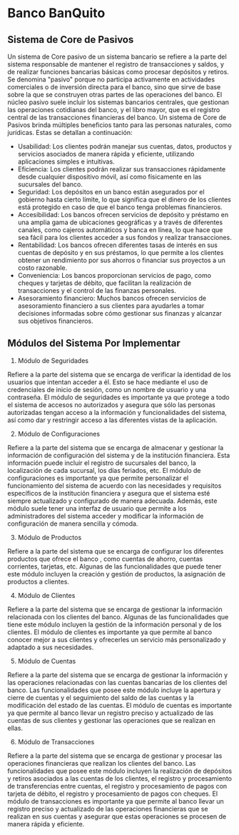 # Banco BanQuito

## Sistema de Core de Pasivos

Un sistema de Core pasivo de un sistema bancario se refiere a la parte del sistema responsable de mantener el registro de transacciones y saldos, y de realizar funciones bancarias básicas como procesar depósitos y retiros. Se denomina "pasivo" porque no participa activamente en actividades comerciales o de inversión directa para el banco, sino que sirve de base sobre la que se construyen otras partes de las operaciones del banco. El núcleo pasivo suele incluir los sistemas bancarios centrales, que gestionan las operaciones cotidianas del banco, y el libro mayor, que es el registro central de las transacciones financieras del banco.
Un sistema de Core de Pasivos brinda múltiples beneficios tanto para las personas naturales, como jurídicas. Estas se detallan a continuación:

* Usabilidad: Los clientes podrán manejar sus cuentas, datos, productos y servicios asociados de manera rápida y eficiente, utilizando aplicaciones simples e intuitivas. 
* Eficiencia: Los clientes podrán realizar sus transacciones rápidamente desde cualquier dispositivo móvil, así como físicamente en las sucursales del banco.
* Seguridad: Los depósitos en un banco están asegurados por el gobierno hasta cierto límite, lo que significa que el dinero de los clientes está protegido en caso de que el banco tenga problemas financieros.
* Accesibilidad: Los bancos ofrecen servicios de depósito y préstamo en una amplia gama de ubicaciones geográficas y a través de diferentes canales, como cajeros automáticos y banca en línea, lo que hace que sea fácil para los clientes acceder a sus fondos y realizar transacciones.
* Rentabilidad: Los bancos ofrecen diferentes tasas de interés en sus cuentas de depósito y en sus préstamos, lo que permite a los clientes obtener un rendimiento por sus ahorros o financiar sus proyectos a un costo razonable.
* Conveniencia: Los bancos proporcionan servicios de pago, como cheques y tarjetas de débito, que facilitan la realización de transacciones y el control de las finanzas personales.
* Asesoramiento financiero: Muchos bancos ofrecen servicios de asesoramiento financiero a sus clientes para ayudarles a tomar decisiones informadas sobre cómo gestionar sus finanzas y alcanzar sus objetivos financieros.   

## Módulos del Sistema Por Implementar
1.	Módulo de Seguridades

Refiere a la parte del sistema que se encarga de verificar la identidad de los usuarios que intentan acceder a él. Esto se hace mediante el uso de credenciales de inicio de sesión, como un nombre de usuario y una contraseña. El módulo de seguridades es importante ya que protege a todo el sistema de accesos no autorizados y asegura que sólo las personas autorizadas tengan acceso a la información y funcionalidades del sistema, así como dar y restringir acceso a las diferentes vistas de la aplicación.     

2.	Módulo de Configuraciones

Refiere a la parte del sistema que se encarga de almacenar y gestionar la información de configuración del sistema y de la institución financiera. Esta información puede incluir el registro de sucursales del banco, la localización de cada sucursal, los días feriados, etc. El módulo de configuraciones es importante ya que permite personalizar el funcionamiento del sistema de acuerdo con las necesidades y requisitos específicos de la institución financiera y asegura que el sistema esté siempre actualizado y configurado de manera adecuada. Además, este módulo suele tener una interfaz de usuario que permite a los administradores del sistema acceder y modificar la información de configuración de manera sencilla y cómoda.

3.	Módulo de Productos

Refiere a la parte del sistema que se encarga de configurar los diferentes productos que ofrece el banco    , como cuentas de ahorro, cuentas corrientes, tarjetas, etc. Algunas de las funcionalidades que puede tener este módulo incluyen la creación y gestión de productos, la asignación de productos a clientes. 

4.	Módulo de Clientes

Refiere a la parte del sistema que se encarga de gestionar la información relacionada con los clientes del banco. Algunas de las funcionalidades que tiene este módulo   incluyen la gestión de la información personal y de los clientes. El módulo de clientes es importante ya que permite al banco conocer mejor a sus clientes y ofrecerles un servicio más personalizado y adaptado a sus necesidades. 

5.	Módulo de Cuentas

Refiere a la parte del sistema que se encarga de gestionar la información y las operaciones relacionadas con las cuentas bancarias de los clientes del banco. Las funcionalidades que posee     este módulo incluye la apertura y cierre de cuentas y el seguimiento del saldo de las cuentas y la modificación del estado de las cuentas. El módulo de cuentas es importante ya que permite al banco llevar un registro preciso y actualizado de las cuentas de sus clientes y gestionar las operaciones que se realizan en ellas. 

6.	Módulo de Transacciones

Refiere a la parte del sistema que se encarga de gestionar y procesar las operaciones financieras que realizan los clientes del banco. Las funcionalidades que posee    este módulo incluyen la realización de depósitos y retiros asociados a las cuentas de los clientes,  el registro y procesamiento de transferencias entre cuentas, el registro y procesamiento de pagos con tarjeta de débito, el registro y procesamiento de pagos con cheques. El módulo de transacciones es importante ya que permite al banco llevar un registro preciso y actualizado de las operaciones financieras que se realizan en sus cuentas y asegurar que estas operaciones se procesen de manera rápida y eficiente. 
